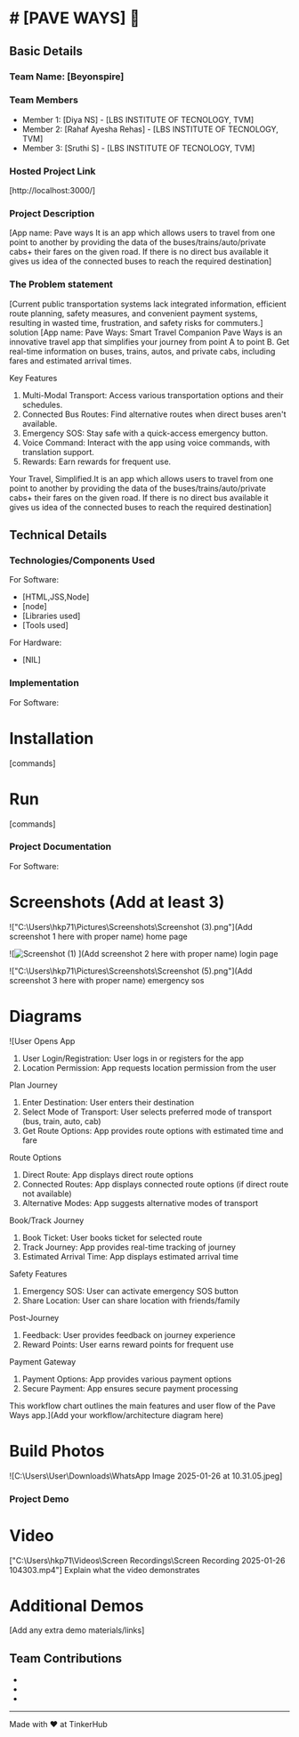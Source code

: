 # # [PAVE WAYS] 🎯


## Basic Details
### Team Name: [Beyonspire]


### Team Members
- Member 1: [Diya NS] - [LBS INSTITUTE OF TECNOLOGY, TVM]
- Member 2: [Rahaf Ayesha Rehas] - [LBS INSTITUTE OF TECNOLOGY, TVM]
- Member 3: [Sruthi S] - [LBS INSTITUTE OF TECNOLOGY, TVM]

### Hosted Project Link
[http://localhost:3000/]

### Project Description
[App name: Pave ways
It is an app which allows users to travel from one point to another by providing the data of the buses/trains/auto/private cabs+ their fares on the given road.
If there is no direct bus available it gives us idea of the  connected buses to reach the required destination]

### The Problem statement 
[Current public transportation systems lack integrated information, efficient route planning, safety measures, and convenient payment systems, resulting in wasted time, frustration, and safety risks for commuters.]
solution
[App name: Pave Ways: Smart Travel Companion
Pave Ways is an innovative travel app that simplifies your journey from point A to point B. Get real-time information on buses, trains, autos, and private cabs, including fares and estimated arrival times.

Key Features
1. Multi-Modal Transport: Access various transportation options and their schedules.
2. Connected Bus Routes: Find alternative routes when direct buses aren't available.
3. Emergency SOS: Stay safe with a quick-access emergency button.
4. Voice Command: Interact with the app using voice commands, with translation support.
5. Rewards: Earn rewards for frequent use.

Your Travel, Simplified.It is an app which allows users to travel from one point to another by providing the data of the buses/trains/auto/private cabs+ their fares on the given road.
If there is no direct bus available it gives us idea of the  connected buses to reach the required destination]

## Technical Details
### Technologies/Components Used
For Software:
- [HTML,JSS,Node]
- [node]
- [Libraries used]
- [Tools used]

For Hardware:
- [NIL]

### Implementation
For Software:
# Installation
[commands]

# Run
[commands]

### Project Documentation
For Software:

# Screenshots (Add at least 3)
!["C:\Users\hkp71\Pictures\Screenshots\Screenshot (3).png"](Add screenshot 1 here with proper name)
home page

![![Screenshot (1)](https://github.com/user-attachments/assets/fa51786a-693f-4ba9-93ad-0d5c823d671c)
](Add screenshot 2 here with proper name)
login page

!["C:\Users\hkp71\Pictures\Screenshots\Screenshot (5).png"](Add screenshot 3 here with proper name)
emergency sos

# Diagrams
![User Opens App
1. User Login/Registration: User logs in or registers for the app
2. Location Permission: App requests location permission from the user

Plan Journey
1. Enter Destination: User enters their destination
2. Select Mode of Transport: User selects preferred mode of transport (bus, train, auto, cab)
3. Get Route Options: App provides route options with estimated time and fare

Route Options
1. Direct Route: App displays direct route options
2. Connected Routes: App displays connected route options (if direct route not available)
3. Alternative Modes: App suggests alternative modes of transport

Book/Track Journey
1. Book Ticket: User books ticket for selected route
2. Track Journey: App provides real-time tracking of journey
3. Estimated Arrival Time: App displays estimated arrival time

Safety Features
1. Emergency SOS: User can activate emergency SOS button
2. Share Location: User can share location with friends/family

Post-Journey
1. Feedback: User provides feedback on journey experience
2. Reward Points: User earns reward points for frequent use

Payment Gateway
1. Payment Options: App provides various payment options
2. Secure Payment: App ensures secure payment processing

This workflow chart outlines the main features and user flow of the Pave Ways app.](Add your workflow/architecture diagram here)





# Build Photos
![C:\Users\User\Downloads\WhatsApp Image 2025-01-26 at 10.31.05.jpeg]



### Project Demo
# Video
["C:\Users\hkp71\Videos\Screen Recordings\Screen Recording 2025-01-26 104303.mp4"]
Explain what the video demonstrates

# Additional Demos
[Add any extra demo materials/links]

## Team Contributions
- [diya]: [frontend]
- [rahaf]: [backend]
- [sruthi]: [backend]

---
Made with ❤ at TinkerHub

